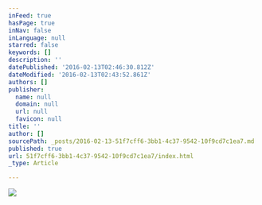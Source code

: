 ```yaml
---
inFeed: true
hasPage: true
inNav: false
inLanguage: null
starred: false
keywords: []
description: ''
datePublished: '2016-02-13T02:46:30.812Z'
dateModified: '2016-02-13T02:43:52.861Z'
authors: []
publisher:
  name: null
  domain: null
  url: null
  favicon: null
title: ''
author: []
sourcePath: _posts/2016-02-13-51f7cff6-3bb1-4c37-9542-10f9cd7c1ea7.md
published: true
url: 51f7cff6-3bb1-4c37-9542-10f9cd7c1ea7/index.html
_type: Article

---
```

![](https://the-grid-user-content.s3-us-west-2.amazonaws.com/34b8b277-1249-4434-ac3a-2ec6f5befa33.jpg)